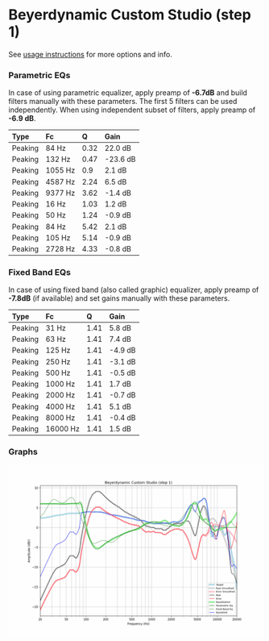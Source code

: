 # Beyerdynamic Custom Studio (step 1)
See [usage instructions](https://github.com/jaakkopasanen/AutoEq#usage) for more options and info.

### Parametric EQs
In case of using parametric equalizer, apply preamp of **-6.7dB** and build filters manually
with these parameters. The first 5 filters can be used independently.
When using independent subset of filters, apply preamp of **-6.9 dB**.

| Type    | Fc      |    Q | Gain     |
|:--------|:--------|:-----|:---------|
| Peaking | 84 Hz   | 0.32 | 22.0 dB  |
| Peaking | 132 Hz  | 0.47 | -23.6 dB |
| Peaking | 1055 Hz | 0.9  | 2.1 dB   |
| Peaking | 4587 Hz | 2.24 | 6.5 dB   |
| Peaking | 9377 Hz | 3.62 | -1.4 dB  |
| Peaking | 16 Hz   | 1.03 | 1.2 dB   |
| Peaking | 50 Hz   | 1.24 | -0.9 dB  |
| Peaking | 84 Hz   | 5.42 | 2.1 dB   |
| Peaking | 105 Hz  | 5.14 | -0.9 dB  |
| Peaking | 2728 Hz | 4.33 | -0.8 dB  |

### Fixed Band EQs
In case of using fixed band (also called graphic) equalizer, apply preamp of **-7.8dB**
(if available) and set gains manually with these parameters.

| Type    | Fc       |    Q | Gain    |
|:--------|:---------|:-----|:--------|
| Peaking | 31 Hz    | 1.41 | 5.8 dB  |
| Peaking | 63 Hz    | 1.41 | 7.4 dB  |
| Peaking | 125 Hz   | 1.41 | -4.9 dB |
| Peaking | 250 Hz   | 1.41 | -3.1 dB |
| Peaking | 500 Hz   | 1.41 | -0.5 dB |
| Peaking | 1000 Hz  | 1.41 | 1.7 dB  |
| Peaking | 2000 Hz  | 1.41 | -0.7 dB |
| Peaking | 4000 Hz  | 1.41 | 5.1 dB  |
| Peaking | 8000 Hz  | 1.41 | -0.4 dB |
| Peaking | 16000 Hz | 1.41 | 1.5 dB  |

### Graphs
![](./Beyerdynamic%20Custom%20Studio%20(step%201).png)